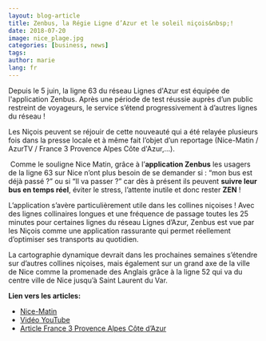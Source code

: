 ```yaml
---
layout: blog-article
title: Zenbus, la Régie Ligne d’Azur et le soleil niçois&nbsp;!
date: 2018-07-20
image: nice_plage.jpg
categories: [business, news]
tags:
author: marie
lang: fr
---
```


Depuis le 5 juin, la ligne 63 du réseau Lignes d'Azur est équipée de l'application Zenbus. Après une période de test réussie auprès d’un public restreint de voyageurs, le service s’étend progressivement à d’autres lignes du réseau&nbsp;!

Les Niçois peuvent se réjouir de cette nouveauté qui a été relayée plusieurs fois dans la presse locale et à même fait l’objet d’un reportage (Nice-Matin / AzurTV / France 3 Provence Alpes Côte d'Azur,...).

&nbsp;Comme le souligne Nice Matin, grâce à l’**application Zenbus** les usagers de la ligne 63 sur Nice n’ont plus besoin de se demander si&nbsp;: “mon bus est déjà passé ?” ou si “Il va passer ?” car dès à présent ils peuvent **suivre leur bus en temps réel**, éviter le stress, l’attente inutile et donc rester **ZEN**&nbsp;! 

L’application s’avère particulièrement utile dans les collines niçoises ! Avec des lignes collinaires longues et une fréquence de passage toutes les 25 minutes pour certaines lignes du réseau Lignes d’Azur, Zenbus est vue par les Niçois comme une application rassurante qui permet réellement d’optimiser ses transports au quotidien.

La cartographie dynamique devrait dans les prochaines semaines s’étendre sur d’autres collines niçoises, mais également sur un grand axe de la ville de Nice comme la promenade des Anglais grâce à la ligne 52 qui va du centre ville de Nice jusqu’à Saint Laurent du Var.

**Lien vers les articles:**
* [Nice-Matin](http://urlz.fr/7sVr) 
* [Vidéo YouTube](http://urlz.fr/7sVt)
* [Article France 3 Provence Alpes Côte d’Azur](http://urlz.fr/7lAI)